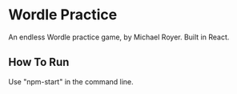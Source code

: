# Wordle Practice #
An endless Wordle practice game, by Michael Royer. Built in React.

## How To Run ##
Use "npm-start" in the command line.
